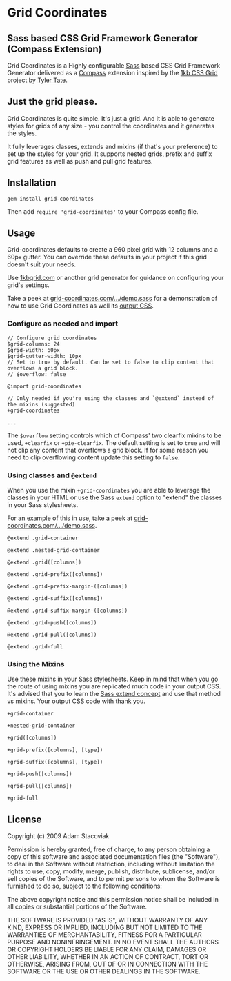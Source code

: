# Grid Coordinates

## Sass based CSS Grid Framework Generator (Compass Extension)

Grid Coordinates is a Highly configurable [Sass](http://sass-lang.com/) based CSS Grid Framework Generator delivered as a [Compass](http://compass-style.org/) extension inspired by the [1kb CSS Grid](http://1kbgrid.com/) project by [Tyler Tate](http://twitter.com/tylertate).

## Just the grid please.

Grid Coordinates is quite simple. It's just a grid. And it is able to generate styles for grids of any size - you control the coordinates and it generates the styles.

It fully leverages classes, extends and mixins (if that's your preference) to set up the styles for your grid. It supports nested grids, prefix and suffix grid features as well as push and pull grid features.

## Installation

`gem install grid-coordinates`

Then add `require 'grid-coordinates'` to your Compass config file.

## Usage

Grid-coordinates defaults to create a 960 pixel grid with 12 columns and a 60px gutter. You can override these defaults in your project if this grid doesn't suit your needs.

Use [1kbgrid.com](http://1kbgrid.com) or another grid generator for guidance on configuring your grid's settings.

Take a peek at [grid-coordinates.com/.../demo.sass](https://github.com/adamstac/grid-coordinates.com/blob/master/themes/grid-coordinates/sass/demo.sass) for a demonstration of how to use Grid Coordinates as well its [output CSS](https://github.com/adamstac/grid-coordinates.com/blob/master/themes/grid-coordinates/public/grid-coordinates/css/demo.css).

### Configure as needed and import

    // Configure grid coordinates
    $grid-columns: 24
    $grid-width: 60px
    $grid-gutter-width: 10px
    // Set to true by default. Can be set to false to clip content that overflows a grid block.
    // $overflow: false
    
    @import grid-coordinates
    
    // Only needed if you're using the classes and `@extend` instead of the mixins (suggested)
    +grid-coordinates
    
    ...

The `$overflow` setting controls which of Compass' two clearfix mixins to be used, `+clearfix` or `+pie-clearfix`. The default setting is set to `true` and will not clip any content that overflows a grid block. If for some reason you need to clip overflowing content update this setting to `false`.

### Using classes and `@extend`

When you use the mixin `+grid-coordinates` you are able to leverage the classes in your HTML or use the Sass `extend` option to "extend" the classes in your Sass stylesheets.

For an example of this in use, take a peek at [grid-coordinates.com/.../demo.sass](https://github.com/adamstac/grid-coordinates.com/blob/master/themes/grid-coordinates/sass/demo.sass).

`@extend .grid-container`

`@extend .nested-grid-container`

`@extend .grid([columns])`

`@extend .grid-prefix([columns])`

`@extend .grid-prefix-margin-([columns])`

`@extend .grid-suffix([columns])`

`@extend .grid-suffix-margin-([columns])`

`@extend .grid-push([columns])`

`@extend .grid-pull([columns])`

`@extend .grid-full`

### Using the Mixins

Use these mixins in your Sass stylesheets. Keep in mind that when you go the route of using mixins you are replicated much code in your output CSS. It's advised that you to learn the [Sass extend concept](http://sass-lang.com/docs/yardoc/file.SASS_REFERENCE.html#extend) and use that method vs mixins. Your output CSS code with thank you.

`+grid-container`

`+nested-grid-container`

`+grid([columns])`

`+grid-prefix([columns], [type])`

`+grid-suffix([columns], [type])`

`+grid-push([columns])`

`+grid-pull([columns])`

`+grid-full`

## License

Copyright (c) 2009 Adam Stacoviak

Permission is hereby granted, free of charge, to any person obtaining a copy of this software and associated documentation files (the "Software"), to deal in the Software without restriction, including without limitation the rights to use, copy, modify, merge, publish, distribute, sublicense, and/or sell copies of the Software, and to permit persons to whom the Software is furnished to do so, subject to the following conditions:

The above copyright notice and this permission notice shall be included in all copies or substantial portions of the Software.

THE SOFTWARE IS PROVIDED "AS IS", WITHOUT WARRANTY OF ANY KIND, EXPRESS OR IMPLIED, INCLUDING BUT NOT LIMITED TO THE WARRANTIES OF MERCHANTABILITY, FITNESS FOR A PARTICULAR PURPOSE AND NONINFRINGEMENT. IN NO EVENT SHALL THE AUTHORS OR COPYRIGHT HOLDERS BE LIABLE FOR ANY CLAIM, DAMAGES OR OTHER LIABILITY, WHETHER IN AN ACTION OF CONTRACT, TORT OR OTHERWISE, ARISING FROM, OUT OF OR IN CONNECTION WITH THE SOFTWARE OR THE USE OR OTHER DEALINGS IN THE SOFTWARE.